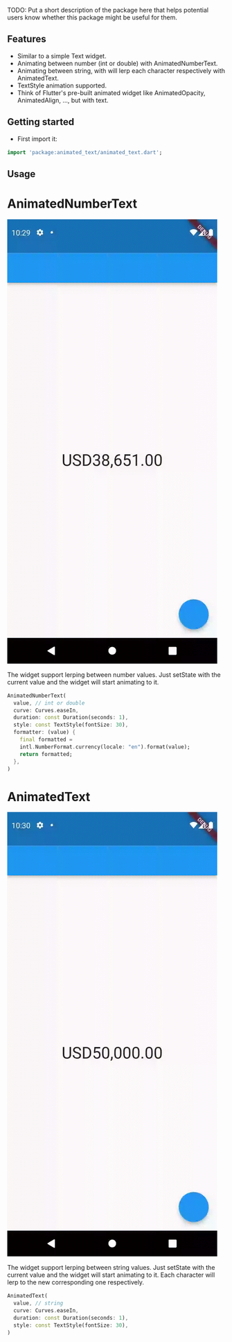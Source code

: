 <!--
This README describes the package. If you publish this package to pub.dev,
this README's contents appear on the landing page for your package.

For information about how to write a good package README, see the guide for
[writing package pages](https://dart.dev/guides/libraries/writing-package-pages).

For general information about developing packages, see the Dart guide for
[creating packages](https://dart.dev/guides/libraries/create-library-packages)
and the Flutter guide for
[developing packages and plugins](https://flutter.dev/developing-packages).
-->

TODO: Put a short description of the package here that helps potential users
know whether this package might be useful for them.

## Features

- Similar to a simple Text widget.
- Animating between number (int or double) with AnimatedNumberText.
- Animating between string, with will lerp each character respectively with AnimatedText.
- TextStyle animation supported.
- Think of Flutter's pre-built animated widget like AnimatedOpacity, AnimatedAlign, ..., 
but with text.

## Getting started

- First import it:

```dart
import 'package:animated_text/animated_text.dart';
```

## Usage

# AnimatedNumberText

![](https://github.com/SilentCatD/animated_text/blob/main/assets/animated_number_text.gif)

The widget support lerping between number values. Just setState with the current value and the 
widget will start animating to it.

```dart
AnimatedNumberText(
  value, // int or double
  curve: Curves.easeIn,
  duration: const Duration(seconds: 1),
  style: const TextStyle(fontSize: 30),
  formatter: (value) {
    final formatted =
    intl.NumberFormat.currency(locale: "en").format(value);
    return formatted;
  },
)
```

# AnimatedText

![](https://github.com/SilentCatD/animated_text/blob/main/assets/animated_text.gif)

The widget support lerping between string values. Just setState with the current value and the 
widget will start animating to it. Each character will lerp to the new corresponding one 
respectively.

```dart
AnimatedText(
  value, // string
  curve: Curves.easeIn,
  duration: const Duration(seconds: 1),
  style: const TextStyle(fontSize: 30),
)
```